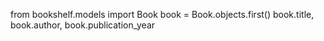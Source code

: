 from bookshelf.models import Book
book = Book.objects.first()
book.title, book.author, book.publication_year
